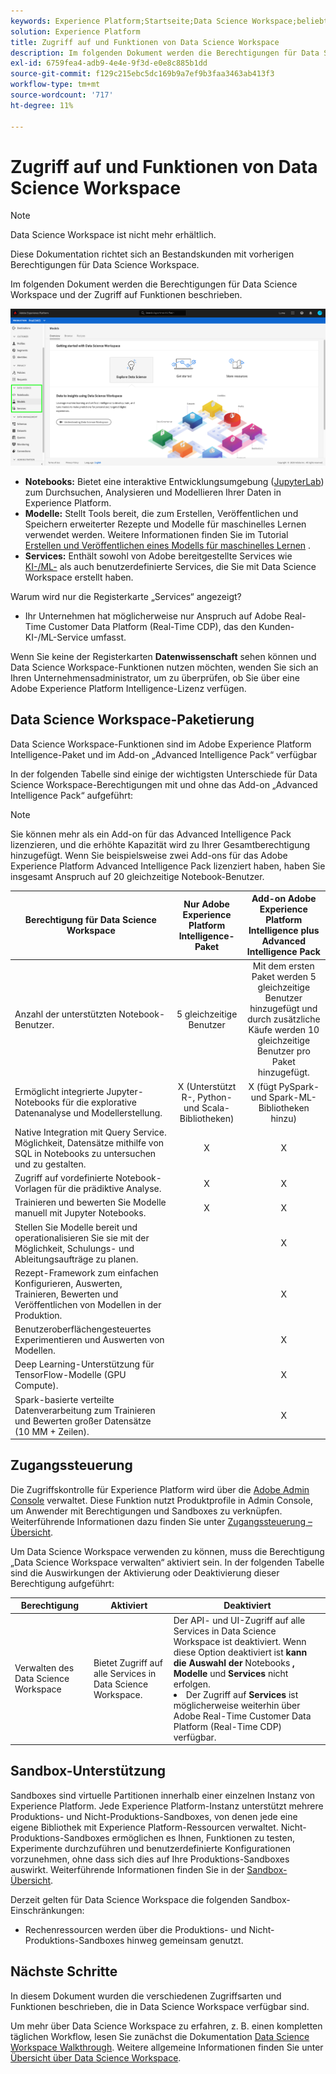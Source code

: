 ```yaml
---
keywords: Experience Platform;Startseite;Data Science Workspace;beliebte Themen;Zugriffssteuerung;Sandbox;Intelligence Pack;DSW-Funktionen;DSW-Zugriff;Adobe Experience Platform Intelligence;Intelligence;AEP-Intelligenzpaket
solution: Experience Platform
title: Zugriff auf und Funktionen von Data Science Workspace
description: Im folgenden Dokument werden die Berechtigungen für Data Science Workspace und der Zugriff auf Funktionen beschrieben.
exl-id: 6759fea4-adb9-4e4e-9f3d-e0e8c885b1dd
source-git-commit: f129c215ebc5dc169b9a7ef9b3faa3463ab413f3
workflow-type: tm+mt
source-wordcount: '717'
ht-degree: 11%

---
```


# Zugriff auf und Funktionen von Data Science Workspace

>[!NOTE]
>
>Data Science Workspace ist nicht mehr erhältlich.
>
>Diese Dokumentation richtet sich an Bestandskunden mit vorherigen Berechtigungen für Data Science Workspace.

Im folgenden Dokument werden die Berechtigungen für Data Science Workspace und der Zugriff auf Funktionen beschrieben.

![DSW-Register](./images/access/platform-tabs.png)

- **Notebooks:** Bietet eine interaktive Entwicklungsumgebung ([JupyterLab](./jupyterlab/overview.md)) zum Durchsuchen, Analysieren und Modellieren Ihrer Daten in Experience Platform.
- **Modelle:** Stellt Tools bereit, die zum Erstellen, Veröffentlichen und Speichern erweiterter Rezepte und Modelle für maschinelles Lernen verwendet werden. Weitere Informationen finden Sie im Tutorial [Erstellen und Veröffentlichen eines Modells für maschinelles Lernen](./models-recipes/create-publish-model.md) .
- **Services:** Enthält sowohl von Adobe bereitgestellte Services wie [KI-/ML-](../intelligent-services/home.md) als auch benutzerdefinierte Services, die Sie mit Data Science Workspace erstellt haben.

Warum wird nur die Registerkarte „Services“ angezeigt?

- Ihr Unternehmen hat möglicherweise nur Anspruch auf Adobe Real-Time Customer Data Platform (Real-Time CDP), das den Kunden-KI-/ML-Service umfasst.

Wenn Sie keine der Registerkarten **Datenwissenschaft** sehen können und Data Science Workspace-Funktionen nutzen möchten, wenden Sie sich an Ihren Unternehmensadministrator, um zu überprüfen, ob Sie über eine Adobe Experience Platform Intelligence-Lizenz verfügen.

## Data Science Workspace-Paketierung

Data Science Workspace-Funktionen sind im Adobe Experience Platform Intelligence-Paket und im Add-on „Advanced Intelligence Pack“ verfügbar

In der folgenden Tabelle sind einige der wichtigsten Unterschiede für Data Science Workspace-Berechtigungen mit und ohne das Add-on „Advanced Intelligence Pack“ aufgeführt:

>[!NOTE]
>
>Sie können mehr als ein Add-on für das Advanced Intelligence Pack lizenzieren, und die erhöhte Kapazität wird zu Ihrer Gesamtberechtigung hinzugefügt. Wenn Sie beispielsweise zwei Add-ons für das Adobe Experience Platform Advanced Intelligence Pack lizenziert haben, haben Sie insgesamt Anspruch auf 20 gleichzeitige Notebook-Benutzer.

| Berechtigung für Data Science Workspace | Nur Adobe Experience Platform Intelligence-Paket | Add-on Adobe Experience Platform Intelligence plus Advanced Intelligence Pack |
| --- | :---: | :---: |
| Anzahl der unterstützten Notebook-Benutzer. | 5 gleichzeitige Benutzer | Mit dem ersten Paket werden 5 gleichzeitige Benutzer hinzugefügt und durch zusätzliche Käufe werden 10 gleichzeitige Benutzer pro Paket hinzugefügt. |
| Ermöglicht integrierte Jupyter-Notebooks für die explorative Datenanalyse und Modellerstellung. | X (Unterstützt R-, Python- und Scala-Bibliotheken) | X (fügt PySpark- und Spark-ML-Bibliotheken hinzu) |
| Native Integration mit Query Service. Möglichkeit, Datensätze mithilfe von SQL in Notebooks zu untersuchen und zu gestalten. | X | X |
| Zugriff auf vordefinierte Notebook-Vorlagen für die prädiktive Analyse. | X | X |
| Trainieren und bewerten Sie Modelle manuell mit Jupyter Notebooks. | X | X |
| Stellen Sie Modelle bereit und operationalisieren Sie sie mit der Möglichkeit, Schulungs- und Ableitungsaufträge zu planen. | | X |
| Rezept-Framework zum einfachen Konfigurieren, Auswerten, Trainieren, Bewerten und Veröffentlichen von Modellen in der Produktion. |  | X |
| Benutzeroberflächengesteuertes Experimentieren und Auswerten von Modellen. | | X |
| Deep Learning-Unterstützung für TensorFlow-Modelle (GPU Compute). | | X |
| Spark-basierte verteilte Datenverarbeitung zum Trainieren und Bewerten großer Datensätze (10 MM + Zeilen). | | X |

## Zugangssteuerung

Die Zugriffskontrolle für Experience Platform wird über die [Adobe Admin Console](https://adminconsole.adobe.com) verwaltet. Diese Funktion nutzt Produktprofile in Admin Console, um Anwender mit Berechtigungen und Sandboxes zu verknüpfen. Weiterführende Informationen dazu finden Sie unter [Zugangssteuerung – Übersicht](../access-control/home.md).

Um Data Science Workspace verwenden zu können, muss die Berechtigung „Data Science Workspace verwalten“ aktiviert sein. In der folgenden Tabelle sind die Auswirkungen der Aktivierung oder Deaktivierung dieser Berechtigung aufgeführt:

| Berechtigung | Aktiviert | Deaktiviert |
|---|---|---|
| Verwalten des Data Science Workspace | Bietet Zugriff auf alle Services in Data Science Workspace. | Der API- und UI-Zugriff auf alle Services in Data Science Workspace ist deaktiviert. Wenn diese Option deaktiviert ist **kann die Auswahl der** Notebooks **, Modelle** und **Services** nicht erfolgen. <li>Der Zugriff auf **Services** ist möglicherweise weiterhin über Adobe Real-Time Customer Data Platform (Real-Time CDP) verfügbar.</li> |

## Sandbox-Unterstützung

Sandboxes sind virtuelle Partitionen innerhalb einer einzelnen Instanz von Experience Platform. Jede Experience Platform-Instanz unterstützt mehrere Produktions- und Nicht-Produktions-Sandboxes, von denen jede eine eigene Bibliothek mit Experience Platform-Ressourcen verwaltet. Nicht-Produktions-Sandboxes ermöglichen es Ihnen, Funktionen zu testen, Experimente durchzuführen und benutzerdefinierte Konfigurationen vorzunehmen, ohne dass sich dies auf Ihre Produktions-Sandboxes auswirkt. Weiterführende Informationen finden Sie in der [Sandbox-Übersicht](../sandboxes/home.md).

Derzeit gelten für Data Science Workspace die folgenden Sandbox-Einschränkungen:

- Rechenressourcen werden über die Produktions- und Nicht-Produktions-Sandboxes hinweg gemeinsam genutzt.

## Nächste Schritte

In diesem Dokument wurden die verschiedenen Zugriffsarten und Funktionen beschrieben, die in Data Science Workspace verfügbar sind.

Um mehr über Data Science Workspace zu erfahren, z. B. einen kompletten täglichen Workflow, lesen Sie zunächst die Dokumentation [Data Science Workspace Walkthrough](./walkthrough.md). Weitere allgemeine Informationen finden Sie unter [Übersicht über Data Science Workspace](./home.md).
